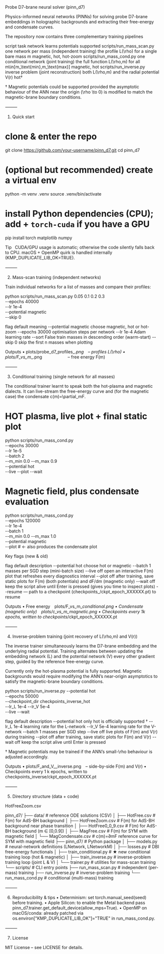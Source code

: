 Probe D7-brane neural solver (pinn_d7)

Physics-informed neural networks (PINNs) for solving probe D7-brane
embeddings in holographic backgrounds and extracting their free-energy
and condensate curves.

The repository now contains three complementary training pipelines

script	task	network learns	potentials supported
scripts/run_mass_scan.py	one network per mass (independent training)	the profile L(\rho) for a single bare mass m	magnetic, hot, hot-zoom
scripts/run_mass_cond.py	one conditional network (joint training)	the full function L(\rho,m) for all m\in[m_\text{min},m_\text{max}]	magnetic, hot
scripts/run_inverse.py	inverse problem (joint reconstruction)	both L(\rho,m) and the radial potential V(r)	hot†

† Magnetic potentials could be supported provided the asymptotic
behaviour of the ANN near the origin (\rho \to 0) is modified to
match the magnetic-brane boundary conditions.

⸻

1. Quick start

# clone & enter the repo
git clone https://github.com/your-username/pinn_d7.git
cd pinn_d7

# (optional but recommended) create a virtual env
python -m venv .venv
source .venv/bin/activate

# install Python dependencies (CPU); add + `torch-cuda` if you have a GPU
pip install torch matplotlib numpy

Tip  CUDA/GPU usage is automatic; otherwise the code silently falls
back to CPU.
macOS + OpenMP quirk is handled internally (KMP_DUPLICATE_LIB_OK=TRUE).

⸻

2. Mass-scan training (independent networks)

Train individual networks for a list of masses and compare their profiles:

python scripts/run_mass_scan.py 0.05 0.1 0.2 0.3 \
       --epochs 40000 \
       --lr 1e-4 \
       --potential magnetic \
       --skip 0

flag	default	meaning
--potential	magnetic	choose magnetic, hot or hot-zoom
--epochs	30000	optimisation steps per network
--lr	1e-4	Adam learning rate
--sort	False	train masses in descending order (warm-start)
--skip	0	skip the first n masses when plotting

Outputs
	•	plots/probe_d7_profiles_<epochs>_<potential>.png – profiles L(\rho)
	•	plots/F_vs_m_<epochs>_<potential>.png      – free energy F(m)

⸻

3. Conditional training (single network for all masses)

The conditional trainer learnt to speak both the hot-plasma and magnetic
dialects.
It can live-stream the free-energy curve and (for the magnetic case) the
condensate c(m)=\partial_mF.

# HOT plasma, live plot + final static plot
python scripts/run_mass_cond.py \
       --epochs 30000 \
       --lr 1e-5 \
       --batch 2 \
       --m_min 0.0 --m_max 0.9 \
       --potential hot \
       --live --plot --wait

# Magnetic field, plus condensate evaluation
python scripts/run_mass_cond.py \
       --epochs 120000 \
       --lr 1e-4 \
       --batch 1 \
       --m_min 0.0 --m_max 1.0 \
       --potential magnetic \
       --plot          # <- also produces the condensate plot

Key flags (new & old)

flag	default	description
--potential	hot	choose hot or magnetic
--batch	1	masses per SGD step (mini-batch size)
--live	off	open an interactive F(m) plot that refreshes every diagnostics interval
--plot	off	after training, save static plots for F(m) (both potentials) and dF/dm (magnetic only)
--wait	off	keep the script alive until Enter is pressed (gives you time to inspect plots)
--resume	—	path to a checkpoint (checkpoints_<pot>/ckpt_epoch_XXXXXX.pt) to resume

Outputs
	•	Free energy plots/F_vs_m_<epochs>_<potential>_conditional.png
	•	Condensate (magnetic only) plots/c_vs_m_magnetic_<epochs>.png
	•	Checkpoints every 1k epochs, written to
checkpoints_<potential>/ckpt_epoch_XXXXXX.pt

⸻

4. Inverse-problem training (joint recovery of L(\rho,m) and V(r))

The inverse trainer simultaneously learns the D7-brane embedding and the underlying radial potential.
Training alternates between updating the embedding network (L) and the potential network (V) every other gradient step, guided by the reference free-energy curve.

Currently only the hot-plasma potential is fully supported.
Magnetic backgrounds would require modifying the ANN’s near-origin
asymptotics to satisfy the magnetic-brane boundary conditions.

python scripts/run_inverse.py --potential hot \
       --epochs 50000 \
       --checkpoint_dir checkpoints_inverse_hot \
       --lr_L 1e-4 --lr_V 5e-4 \
       --live --wait

flag	default	description
--potential	hot	only hot is officially supported †
--lr_L	1e-4	learning rate for the L-network
--lr_V	5e-4	learning rate for the V-network
--batch	1	masses per SGD step
--live	off	live plots of F(m) and V(r) during training
--plot	off	after training, save static plots for F(m) and V(r)
--wait	off	keep the script alive until Enter is pressed

† Magnetic potentials may be trained if the ANN’s small-\rho
behaviour is adjusted accordingly.

Outputs
	•	plots/F_and_V_<epochs>_inverse.png – side-by-side F(m) and V(r)
	•	Checkpoints every 1 k epochs, written to checkpoints_inverse/ckpt_epoch_XXXXXX.pt

⸻

5. Directory structure (data + code)

HotFreeZoom.csv

pinn_d7/
├── data/                          # reference ODE solutions (CSV)
│   ├── HotFree.csv                # F(m) for AdS-BH background
│   ├── HotFreeZoom.csv            # F(m) for AdS-BH background near phase transition
│   ├── HotFree0_0_9.csv           # F(m) for AdS-BH background (m ∈ [0,0.9])
│   ├── MagFree.csv                # F(m) for SYM with magnetic field
│   └── MagCondensate.csv          # c(m)=∂mF reference curve for SYM with magnetic field
├── pinn_d7/                       # Python package
│   ├── models.py                  # neural-network definitions (LNetwork, LNetworkM)
│   ├── losses.py                  # DBI free-energy functionals
│   ├── train_conditional.py       # ★ new conditional training loop (hot & magnetic)
│   ├── train_inverse.py           # inverse-problem training loop (joint L & V)
│   └── trainer.py                 # utilities for mass-scan training
└── scripts/                       # CLI entry points
    ├── run_mass_scan.py           # independent (per-mass) training
    ├── run_inverse.py             # inverse-problem training
    └── run_mass_cond.py           # conditional (multi-mass) training


⸻

6. Reproducibility & tips
	•	Determinism: set torch.manual_seed(seed) before training.
	•	Apple Silicon: to enable the Metal backend pass
pinn_d7.trainer.get_default_device(allow_mps=True).
	•	OpenMP on macOS/conda: already patched via
os.environ["KMP_DUPLICATE_LIB_OK"]="TRUE" in run_mass_cond.py.

⸻

7. License

MIT License – see LICENSE for details.